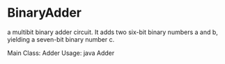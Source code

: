 # BinaryAdder
a multibit binary adder circuit. It adds two six-bit binary numbers a and b, yielding a seven-bit binary number c.

Main Class: Adder
Usage: java Adder <a5a4a3a2a1a0> <b5b4b3b2b1b0>
